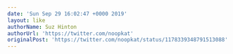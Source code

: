 ```yaml
---
date: 'Sun Sep 29 16:02:47 +0000 2019'
layout: like
authorName: Suz Hinton
authorUrl: 'https://twitter.com/noopkat'
originalPost: 'https://twitter.com/noopkat/status/1178339348791513088'
---
```

